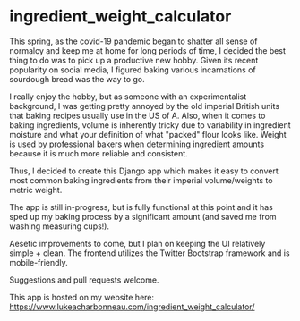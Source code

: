 # ingredient_weight_calculator

This spring, as the covid-19 pandemic began to shatter all sense of normalcy and keep me at home for long periods of time, I decided the best thing to do was to pick up a productive new hobby. Given its recent popularity on social media, I figured baking various incarnations of sourdough bread was the way to go.

I really enjoy the hobby, but as someone with an experimentalist background, I was getting pretty annoyed by the old imperial British units that baking recipes usually use in the US of A. Also, when it comes to baking ingredients, volume is inherently tricky due to variability in ingredient moisture and what your definition of what "packed" flour looks like. Weight is used by professional bakers when determining ingredient amounts because it is much more reliable and consistent.

Thus, I decided to create this Django app which makes it easy to convert most common baking ingredients from their imperial volume/weights to metric weight.

The app is still in-progress, but is fully functional at this point and it has sped up my baking process by a significant amount (and saved me from washing measuring cups!).

Aesetic improvements to come, but I plan on keeping the UI relatively simple + clean. The frontend utilizes the Twitter Bootstrap framework and is mobile-friendly.

Suggestions and pull requests welcome.

This app is hosted on my website here: https://www.lukeacharbonneau.com/ingredient_weight_calculator/
